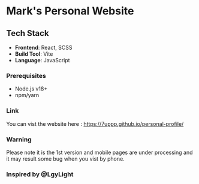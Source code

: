 #  Mark's Personal Website


## Tech Stack
- **Frontend**: React, SCSS
- **Build Tool**: Vite
- **Language**: JavaScript

### Prerequisites

- Node.js v18+
- npm/yarn

### Link

You can vist the website here : https://7uppp.github.io/personal-profile/

### Warning
Please note it is the 1st version and mobile pages are under processing and it may result some bug when you vist by phone. 


### Inspired by @LgyLight
